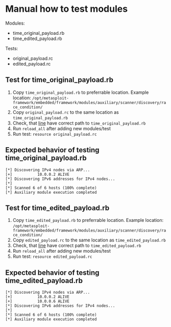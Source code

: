 # Manual how to test modules

Modules:
  * time_original_payload.rb
  * time_edited_payload.rb
 
Tests:
  *  original_payload.rc
  *  edited_payload.rc

## Test for time_original_payload.rb
   1. Copy ```time_original_payload.rb``` to preferrable location. Example location: ```/opt/metasploit-framework/embedded/framework/modules/auxiliary/scanner/discovery/race_condition/```
   2. Copy ```original_payload.rc``` to the same location as ```time_original_payload.rb```
   3. Check, that [line](https://github.com/gremwell/metasploit-framework/blob/issues_template/tests/race_condition_issue/original_payload.rc#L1) have correct path to ```time_original_payload.rb```
   4. Run ```reload_all``` after adding new modules/test
   5. Run test: ```resource original_payload.rc```

## Expected behavior of testing time_original_payload.rb
```
[*] Discovering IPv4 nodes via ARP...
[+]           10.0.0.2 ALIVE
[*] Discovering IPv6 addresses for IPv4 nodes...
[*] 
[*] Scanned 6 of 6 hosts (100% complete)
[*] Auxiliary module execution completed
```

## Test for time_edited_payload.rb
   1. Copy ```time_edited_payload.rb``` to preferrable location. Example location: ```/opt/metasploit-framework/embedded/framework/modules/auxiliary/scanner/discovery/race_condition/```
   2. Copy ```edited_payload.rc``` to the same location as ```time_edited_payload.rb```
   3. Check, that [line](https://github.com/gremwell/metasploit-framework/blob/issues_template/tests/race_condition_issue/edited_payload.rc#L1) have correct path to ```time_edited_payload.rb```
   4. Run ```reload_all``` after adding new modules/test
   5. Run test: ```resource edited_payload.rc```
 
## Expected behavior of testing time_edited_payload.rb
```
[*] Discovering IPv4 nodes via ARP...
[+]           10.0.0.2 ALIVE
[+]           10.0.0.6 ALIVE
[*] Discovering IPv6 addresses for IPv4 nodes...
[*] 
[*] Scanned 6 of 6 hosts (100% complete)
[*] Auxiliary module execution completed
```
